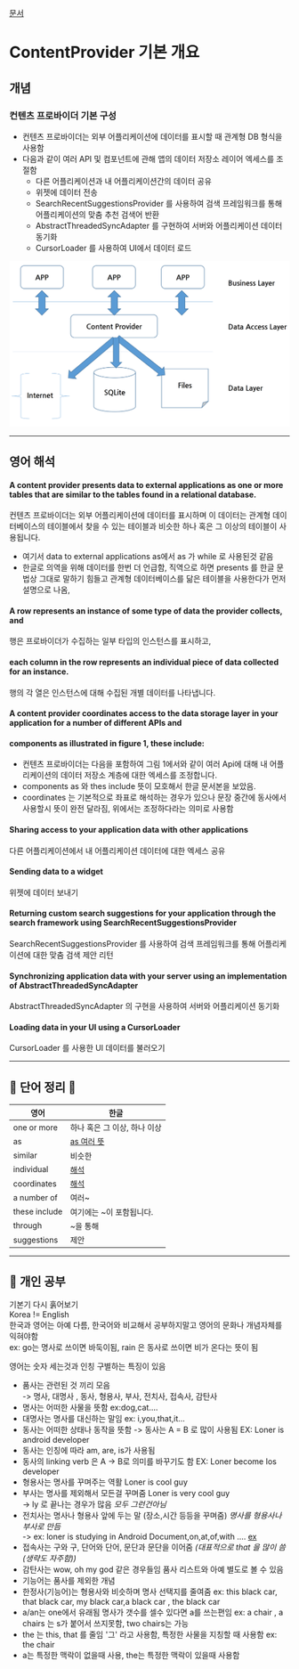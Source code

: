 [문서](https://developer.android.com/guide/topics/providers/content-provider-basics?hl=en)    
    
# ContentProvider 기본 개요    
   
## 개념   
   
### 컨텐츠 프로바이더 기본 구성
+ 컨텐츠 프로바이더는 외부 어플리케이션에 데이터를 표시할 때 관계형 DB 형식을 사용함
+ 다음과 같이 여러 API 및 컴포넌트에 관해 앱의 데이터 저장소 레이어 엑세스를 조절함
  - 다른 어플리케이션과 내 어플리케이션간의 데이터 공유
  - 위젯에 데이터 전송
  - SearchRecentSuggestionsProvider 를 사용하여 검색 프레임워크를 통해 어플리케이션의 맞춤 추천 검색어 반환
  - AbstractThreadedSyncAdapter 를 구현하여 서버와 어플리케이션 데이터 동기화
  - CursorLoader 를 사용하여 UI에서 데이터 로드

![Alt text](https://github.com/LonerStayle/Development-English-study/blob/main/app/src/main/res/drawable/loner20210801_contentprovider.png)

-------------------------------------------------   
## 영어 해석   
#### A content provider presents data to external applications as one or more tables that are similar to the tables found in a relational database.   
컨텐츠 프로바이더는 외부 어플리케이션에 데이터를 표시하며 
이 데이터는 관계형 데이터베이스의 테이블에서 찾을 수 있는 테이블과 비슷한 하나 혹은 그 이상의 테이블이 사용됩니다.   
+ 여기서 data to external applications as에서 as 가 while 로 사용된것 같음    
+ 한글로 의역을 위해 데이터를 한번 더 언급함, 직역으로 하면 presents 를 한글 문법상 그대로 말하기 힘들고
관계형 데이터베이스를 닮은 테이블을 사용한다가 먼저 설명으로 나옴,    
   
#### A row represents an instance of some type of data the provider collects, and   
행은 프로바이더가 수집하는 일부 타입의 인스턴스를 표시하고,   
    
#### each column in the row represents an individual piece of data collected for an instance.   
행의 각 열은 인스턴스에 대해 수집된 개별 데이터를 나타냅니다.   
    
#### A content provider coordinates access to the data storage layer in your application for a number of different APIs and   
#### components as illustrated in figure 1, these include:
+ 컨텐츠 프로바이더는 다음을 포함하여 그림 1에서와 같이 여러 Api에 대해 내 어플리케이션의 데이터 저장소 계층에 대한 엑세스를 조정합니다.   
+ components as 와 thes include 뜻이 모호해서 한글 문서본을 보았음.   
+ coordinates 는 기본적으로 좌표로 해석하는 경우가 있으나 문장 중간에 동사에서 사용할시 뜻이 완전 달라짐, 
위에서는 조정하다라는 의미로 사용함   
   
#### Sharing access to your application data with other applications   
다른 어플리케이션에서 내 어플리케이션 데이터에 대한 엑세스 공유   
   
#### Sending data to a widget   
위젯에 데이터 보내기   
   
#### Returning custom search suggestions for your application through the search framework using SearchRecentSuggestionsProvider    
SearchRecentSuggestionsProvider 를 사용하여 검색 프레임워크를 통해 어플리케이션에 대한 맞춤 검색 제안 리턴   
   
#### Synchronizing application data with your server using an implementation of AbstractThreadedSyncAdapter   
AbstractThreadedSyncAdapter 의 구현을 사용하여 서버와 어플리케이션 동기화

#### Loading data in your UI using a CursorLoader  
CursorLoader 를 사용한 UI 데이터를 불러오기




-----------------------------------
   
## 📗 단어 정리 📘   
   
|영어|한글|
|---|---|
one or more | 하나 혹은 그 이상, 하나 이상
as | [as 여러 뜻](https://take2.tistory.com/entry/as-%EC%9A%A9%EB%B2%95-%EC%A0%95%EB%A6%AC)
similar | 비슷한
individual | [해석](https://m.blog.naver.com/eternity9us/221348913235)
coordinates | [해석](http://aha-dic.com/View.asp?Word=coordinate)
a number of | 여러~
these include | 여기에는 ~이 포함됩니다.
through | ~을 통해
suggestions | 제안

---------------------------------
## 📗 개인 공부     
   
기본기 다시 훍어보기   
Korea != English   
한국과 영어는 아예 다름, 한국어와 비교해서 공부하지말고 영어의 문화나 개념자체를 익혀야함   
ex: go는 명사로 쓰이면 바둑이됨, rain 은 동사로 쓰이면 비가 온다는 뜻이 됨   

영어는 숫자 세는것과 인칭 구별하는 특징이 있음
   
- 품사는 관련된 것 끼리 모음    
 -> 명사, 대명사 , 동사, 형용사, 부사, 전치사, 접속사, 감탄사
- 명사는 어떠한 사물을 뜻함 ex:dog,cat....   
- 대명사는 명사를 대신하는 말임 ex: i,you,that,it...
- 동사는 어떠한 상태나 동작을 뜻함 -> 동사는 A = B 로 많이 사용됨 EX: Loner is android developer   
- 동사는 인칭에 따라 am, are, is가 사용됨
- 동사의 linking verb 은 A -> B로 의미를 바꾸기도 함 EX: Loner become Ios developer  
- 형용사는 명사를 꾸며주는 역활 Loner is cool guy   
- 부사는 명사를 제외해서 모든걸 꾸며줌 Loner is very cool guy   
 -> ly 로 끝나는 경우가 많음 *모두 그런건아님*   
- 전치사는 명사나 형용사 앞에 두는 말 (장소,시간 등등을 꾸며줌) *명사를 형용사나 부사로 만듬*    
 -> ex: loner is studying in Android Document,on,at,of,with .... [ex](https://blog.naver.com/chillaxer/221579199999)    
- 접속사는 구와 구, 단어와 단어, 문단과 문단을 이어줌 *(대표적으로 that 을 많이 씀(생략도 자주함))*   
- 감탄사는 wow, oh my god 같은 경우들임 품사 리스트와 아예 별도로 볼 수 있음   
- 기능어는 품사를 제외한 개념   
- 한정사(기능어)는 형용사와 비슷하며 명사 선택지를 줄여줌 ex: this black car, that black car, my black car,a black car , the black car   
- a/an는 one에서 유래됨 명사가 갯수를 셀수 있다면 a를 쓰는편임 ex: a chair , a chairs 는 s가 붙어서 쓰지못함, two chairs는 가능   
- the 는 this, that 를 줄임 '그' 라고 사용함, 특정한 사물을 지칭할 때 사용함 ex: the chair   
- a는 특정한 맥락이 없을때 사용, the는 특정한 맥락이 있을때 사용함


 